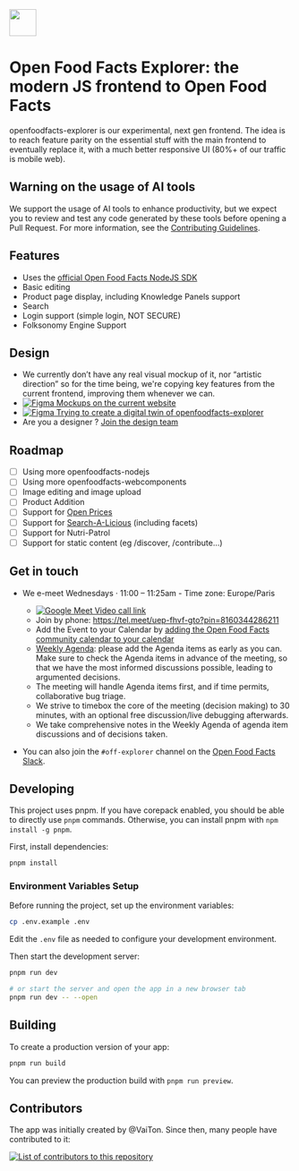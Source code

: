 <picture>
  <source media="(prefers-color-scheme: dark)" srcset="https://static.openfoodfacts.org/images/logos/off-logo-horizontal-dark.png?refresh_github_cache=1">
  <source media="(prefers-color-scheme: light)" srcset="https://static.openfoodfacts.org/images/logos/off-logo-horizontal-light.png?refresh_github_cache=1">
  <img height="48" src="https://static.openfoodfacts.org/images/logos/off-logo-horizontal-light.svg">
</picture>
<br>

# Open Food Facts Explorer: the modern JS frontend to Open Food Facts

openfoodfacts-explorer is our experimental, next gen frontend. The idea is to reach feature parity on the essential stuff with the main frontend to eventually replace it, with a much better responsive UI (80%+ of our traffic is mobile web).

## Warning on the usage of AI tools

We support the usage of AI tools to enhance productivity, but we expect you to review and test any code generated by these tools before opening a Pull Request. For more information, see the [Contributing Guidelines](CONTRIBUTING.md).

## Features

- Uses the [official Open Food Facts NodeJS SDK](https://github.com/openfoodfacts/openfoodfacts-nodejs)
- Basic editing
- Product page display, including Knowledge Panels support
- Search
- Login support (simple login, NOT SECURE)
- Folksonomy Engine Support

## Design

- We currently don’t have any real visual mockup of it, nor “artistic direction” so for the time being, we're copying key features from the current frontend, improving them whenever we can.
- [![Figma](https://img.shields.io/badge/figma-%23F24E1E.svg?logo=figma&logoColor=white) Mockups on the current website](https://www.figma.com/design/Qg9URUyrjHgYmnDHXRsTTB/Current-Website-design?m=auto&t=RokuCr1uXrGFMhTB-6)
- [![Figma](https://img.shields.io/badge/figma-%23F24E1E.svg?logo=figma&logoColor=white) Trying to create a digital twin of openfoodfacts-explorer](<https://www.figma.com/design/pgWZAEX1ZoTt0f7Azek4AV/Open-Food-Facts-Explorer-(next-gen-frontend)?node-id=1-53&t=XfEkgmUsvs6qiKr9-0>)
- Are you a designer ? [Join the design team](https://github.com/openfoodfacts/openfoodfacts-design)

## Roadmap

- [ ] Using more openfoodfacts-nodejs
- [ ] Using more openfoodfacts-webcomponents
- [ ] Image editing and image upload
- [ ] Product Addition
- [ ] Support for [Open Prices](https://prices.openfoodfacts.org/)
- [ ] Support for [Search-A-Licious](https://search.openfoodfacts.org/docs) (including facets)
- [ ] Support for Nutri-Patrol
- [ ] Support for static content (eg /discover, /contribute…)

## Get in touch

- We e-meet Wednesdays · 11:00 – 11:25am - Time zone: Europe/Paris
  - [![Google Meet Video call link](https://img.shields.io/badge/Google%20Meet-uep--fhvf--gto-blue?logo=google-meet&logoColor=white)](https://meet.google.com/uep-fhvf-gto)
  - Join by phone: https://tel.meet/uep-fhvf-gto?pin=8160344286211
  - Add the Event to your Calendar by [adding the Open Food Facts community calendar to your calendar](https://wiki.openfoodfacts.org/Events)
  - [Weekly Agenda](https://docs.google.com/document/d/1BGHfvrgx5eFIGjK8aTNPK2QwAggRp4oohGuYG9lNX8g/edit?tab=t.0): please add the Agenda items as early as you can. Make sure to check the Agenda items in advance of the meeting, so that we have the most informed discussions possible, leading to argumented decisions.
  - The meeting will handle Agenda items first, and if time permits, collaborative bug triage.
  - We strive to timebox the core of the meeting (decision making) to 30 minutes, with an optional free discussion/live debugging afterwards.
  - We take comprehensive notes in the Weekly Agenda of agenda item discussions and of decisions taken.

- You can also join the `#off-explorer` channel on the [Open Food Facts Slack](https://slack.openfoodfacts.org).

## Developing

This project uses pnpm. If you have corepack enabled, you should be able to directly use `pnpm` commands. Otherwise, you can install pnpm with `npm install -g pnpm`.

First, install dependencies:

```bash
pnpm install
```

### Environment Variables Setup

Before running the project, set up the environment variables:

```bash
cp .env.example .env
```

Edit the `.env` file as needed to configure your development environment.

Then start the development server:

```bash
pnpm run dev

# or start the server and open the app in a new browser tab
pnpm run dev -- --open
```

## Building

To create a production version of your app:

```bash
pnpm run build
```

You can preview the production build with `pnpm run preview`.

## Contributors

The app was initially created by @VaiTon. Since then, many people have contributed to it:

<a href="https://github.com/openfoodfacts/openfoodfacts-explorer/graphs/contributors">
<img alt="List of contributors to this repository" src="https://contrib.rocks/image?repo=openfoodfacts/openfoodfacts-explorer" />
</a>
